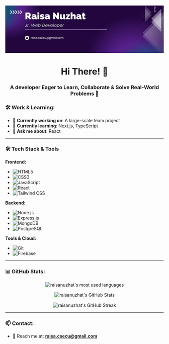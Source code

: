 

<!--
**RaisaNuzhat/RaisaNuzhat** is a ✨ _special_ ✨ repository because its `README.md` (this file) appears on your GitHub profile.

Here are some ideas to get you started:

- 🔭 I’m currently working on ...
- 🌱 I’m currently learning ...
- 👯 I’m looking to collaborate on ...
- 🤔 I’m looking for help with ...
- 💬 Ask me about ...
- 📫 How to reach me: ...
- 😄 Pronouns: ...
- ⚡ Fun fact: ...
-->
![Header](./git_banner.png)

<h1 align="center">Hi There! 👋</h1>
<h3 align="center"> A developer Eager to Learn, Collaborate & Solve Real-World Problems 🌱</h3>

### 🛠 Work & Learning:
- 🔭 **Currently working on**: A large-scale team project
- 🌱 **Currently learning**: Next.js, TypeScript
- 💬 **Ask me about**: React

---

### 🛠️ Tech Stack & Tools

**Frontend:**
- ![HTML5](https://img.shields.io/badge/-HTML5-E34F26?logo=html5&logoColor=white&style=flat)
- ![CSS3](https://img.shields.io/badge/-CSS3-1572B6?logo=css3&logoColor=white&style=flat)
- ![JavaScript](https://img.shields.io/badge/-JavaScript-F7DF1E?logo=javascript&logoColor=black&style=flat)
- ![React](https://img.shields.io/badge/-React-61DAFB?logo=react&logoColor=white&style=flat)
- ![Tailwind CSS](https://img.shields.io/badge/-Tailwind%20CSS-38B2AC?logo=tailwind-css&logoColor=white&style=flat)

**Backend:**
- ![Node.js](https://img.shields.io/badge/-Node.js-339933?logo=node.js&logoColor=white&style=flat)
- ![Express.js](https://img.shields.io/badge/-Express.js-000000?logo=express&logoColor=white&style=flat)
- ![MongoDB](https://img.shields.io/badge/-MongoDB-47A248?logo=mongodb&logoColor=white&style=flat)
- ![PostgreSQL](https://img.shields.io/badge/-PostgreSQL-336791?logo=postgresql&logoColor=white&style=flat)

**Tools & Cloud:**
- ![Git](https://img.shields.io/badge/-Git-F05032?logo=git&logoColor=white&style=flat)
- ![Firebase](https://img.shields.io/badge/-Firebase-FFCA28?logo=firebase&logoColor=black&style=flat)


---

### 📊 GitHub Stats:
<p align="center">
  <img align="center" src="https://github-readme-stats.vercel.app/api/top-langs?username=raisanuzhat&show_icons=true&locale=en&layout=compact" alt="raisanuzhat's most used languages" />
</p>
<p align="center">
  <img align="center" src="https://github-readme-stats.vercel.app/api?username=raisanuzhat&show_icons=true&locale=en" alt="raisanuzhat's GitHub Stats" />
</p>
<p align="center">
  <img align="center" src="https://github-readme-streak-stats.herokuapp.com/?user=raisanuzhat" alt="raisanuzhat's GitHub Streak" />
</p>

---

### 📫 Contact:
- 📧 Reach me at: **raisa.csecu@gmail.com**


